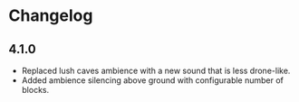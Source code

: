 # Changelog

## 4.1.0

* Replaced lush caves ambience with a new sound that is less drone-like.
* Added ambience silencing above ground with configurable number of blocks.